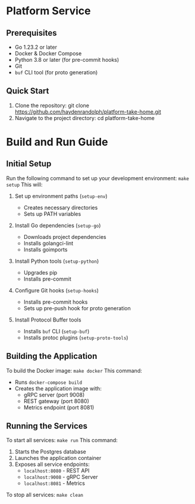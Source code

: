 # Platform Service

## Prerequisites
- Go 1.23.2 or later
- Docker & Docker Compose
- Python 3.8 or later (for pre-commit hooks)
- Git
- `buf` CLI tool (for proto generation)

## Quick Start

1. Clone the repository: git clone https://github.com/haydenrandolph/platform-take-home.git
2. Navigate to the project directory: cd platform-take-home


# Build and Run Guide

## Initial Setup
Run the following command to set up your development environment: `make setup`
This will:
1. Set up environment paths (`setup-env`)
   - Creates necessary directories
   - Sets up PATH variables

2. Install Go dependencies (`setup-go`)
   - Downloads project dependencies
   - Installs golangci-lint
   - Installs goimports

3. Install Python tools (`setup-python`)
   - Upgrades pip
   - Installs pre-commit

4. Configure Git hooks (`setup-hooks`)
   - Installs pre-commit hooks
   - Sets up pre-push hook for proto generation

5. Install Protocol Buffer tools
   - Installs `buf` CLI (`setup-buf`)
   - Installs protoc plugins (`setup-proto-tools`)

## Building the Application
To build the Docker image:
`make docker`
This command:
- Runs `docker-compose build`
- Creates the application image with:
  - gRPC server (port 9008)
  - REST gateway (port 8080)
  - Metrics endpoint (port 8081)

## Running the Services
To start all services:
`make run`
This command:
1. Starts the Postgres database
2. Launches the application container
3. Exposes all service endpoints:
   - `localhost:8080` - REST API
   - `localhost:9008` - gRPC Server
   - `localhost:8081` - Metrics

To stop all services:
`make clean`

